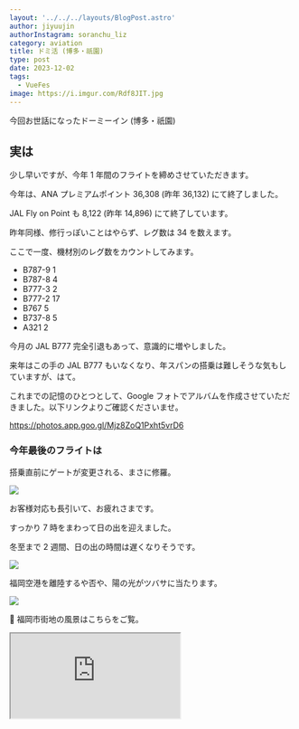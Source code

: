 ```yaml
---
layout: '../../../layouts/BlogPost.astro'
author: jiyuujin
authorInstagram: soranchu_liz
category: aviation
title: ドミ活 (博多・祇園)
type: post
date: 2023-12-02
tags:
  - VueFes
image: https://i.imgur.com/Rdf8JIT.jpg
---
```


今回お世話になったドーミーイン (博多・祇園)

## 実は

少し早いですが、今年 1 年間のフライトを締めさせていただきます。

今年は、ANA プレミアムポイント 36,308 (昨年 36,132) にて終了しました。

JAL Fly on Point も 8,122 (昨年 14,896) にて終了しています。

昨年同様、修行っぽいことはやらず、レグ数は 34 を数えます。

ここで一度、機材別のレグ数をカウントしてみます。

- B787-9 1
- B787-8 4
- B777-3 2
- B777-2 17
- B767 5
- B737-8 5
- A321 2

今月の JAL B777 完全引退もあって、意識的に増やしました。

来年はこの手の JAL B777 もいなくなり、年スパンの搭乗は難しそうな気もしていますが、はて。

これまでの記憶のひとつとして、Google フォトでアルバムを作成させていただきました。以下リンクよりご確認くださいませ。

https://photos.app.goo.gl/Mjz8ZoQ1Pxht5vrD6

### 今年最後のフライトは

搭乗直前にゲートが変更される、まさに修羅。

![](/assets/img/20231203/JA81AN_1.JPG)

お客様対応も長引いて、お疲れさまです。

すっかり 7 時をまわって日の出を迎えました。

冬至まで 2 週間、日の出の時間は遅くなりそうです。

![](/assets/img/20231203/JA81AN_2.JPG)

福岡空港を離陸するや否や、陽の光がツバサに当たります。

![](/assets/img/20231203/JA81AN_3.JPG)

🎵 福岡市街地の風景はこちらをご覧。

<div class="wrapper">
  <div class="container">
    <iframe src="https://www.youtube.com/embed/U7jYdPcem7c" class="player" title="福岡 市街地" loading="lazy"></iframe>
  </div>
</div>
